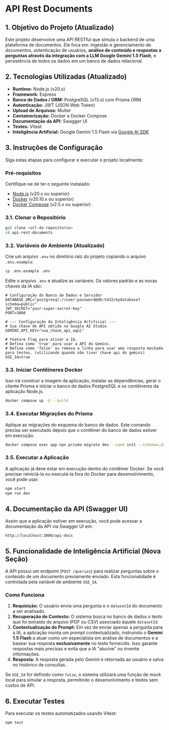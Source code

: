 # API Rest Documents

## 1\. Objetivo do Projeto (Atualizado)

Este projeto desenvolve uma API RESTful que simula o backend de uma plataforma de documentos. Ele foca em: ingestão e gerenciamento de documentos, autenticação de usuários, **análise de conteúdo e respostas a perguntas através da integração com a LLM Google Gemini 1.5 Flash**, e persistência de todos os dados em um banco de dados relacional.

## 2\. Tecnologias Utilizadas (Atualizado)

  * **Runtime:** Node.js (v20.x)
  * **Framework:** Express
  * **Banco de Dados / ORM:** PostgreSQL (v13.x) com Prisma ORM
  * **Autenticação:** JWT (JSON Web Token)
  * **Upload de Arquivos:** Multer
  * **Containerização:** Docker e Docker Compose
  * **Documentação da API:** Swagger UI
  * **Testes:** Vitest
  * **Inteligência Artificial:** Google Gemini 1.5 Flash via [Google AI SDK](https://www.npmjs.com/package/@google/generative-ai)

## 3\. Instruções de Configuração

Siga estas etapas para configurar e executar o projeto localmente:

### Pré-requisitos

Certifique-se de ter o seguinte instalado:

  * [Node.js](https://nodejs.org/en/) (v20.x ou superior)
  * [Docker](https://www.docker.com/get-started) (v20.10.x ou superior)
  * [Docker Compose](https://docs.docker.com/compose/install/) (v2.5.x ou superior)

### 3.1. Clonar o Repositório

```bash
git clone <url-do-repositorio>
cd api-rest-documents
```

### 3.2. Variáveis de Ambiente (Atualizado)

Crie um arquivo `.env` no diretório raiz do projeto copiando o arquivo `.env.example`:

```bash
cp .env.example .env
```

Edite o arquivo `.env` e atualize as variáveis. Os valores padrão e as novas chaves da IA são:

```env
# Configuração do Banco de Dados e Servidor
DATABASE_URL="postgresql://user:password@db:5432/mydatabase?schema=public"
JWT_SECRET="your-super-secret-key"
PORT=3000

# --- Configuração da Inteligência Artificial ---
# Sua chave de API obtida no Google AI Studio
GEMINI_API_KEY="sua_chave_api_aqui" 

# Feature Flag para ativar a IA. 
# Defina como 'true' para usar a API do Gemini.
# Defina como 'false' ou remova a linha para usar uma resposta mockada para testes. (utilizando quando não tiver chave api do gemini)
USE_IA=true
```

### 3.3. Iniciar Contêineres Docker

Isso irá construir a imagem da aplicação, instalar as dependências, gerar o cliente Prisma e iniciar o banco de dados PostgreSQL e os contêineres da aplicação Node.js.

```bash
docker compose up -d --build
```

### 3.4. Executar Migrações do Prisma

Aplique as migrações do esquema do banco de dados. Este comando precisa ser executado depois que o contêiner do banco de dados estiver em execução.

```bash
docker compose exec app npx prisma migrate dev --name init --schema=./src/prisma/schema.prisma
```

### 3.5. Executar a Aplicação

A aplicação já deve estar em execução dentro do contêiner Docker. Se você precisar reiniciá-la ou executá-la fora do Docker para desenvolvimento, você pode usar:

```bash
npm start
npm run dev
```

## 4\. Documentação da API (Swagger UI)

Assim que a aplicação estiver em execução, você pode acessar a documentação da API via Swagger UI em:

`http://localhost:3000/api-docs`

## 5\. Funcionalidade de Inteligência Artificial (Nova Seção)

A API possui um endpoint (`POST /queries`) para realizar perguntas sobre o conteúdo de um documento previamente enviado. Esta funcionalidade é controlada pela variável de ambiente `USE_IA`.

### Como Funciona

1.  **Requisição:** O usuário envia uma pergunta e o `datasetId` do documento a ser analisado.
2.  **Recuperação de Contexto:** O sistema busca no banco de dados o texto que foi extraído do arquivo (PDF ou CSV) associado àquele `datasetId`.
3.  **Contextualização do Prompt:** Em vez de enviar apenas a pergunta para a IA, a aplicação monta um *prompt* contextualizado, instruindo o **Gemini 1.5 Flash** a atuar como um especialista em análise de documentos e a basear sua resposta **exclusivamente** no texto fornecido. Isso garante respostas mais precisas e evita que a IA "alucine" ou invente informações.
4.  **Resposta:** A resposta gerada pelo Gemini é retornada ao usuário e salva no histórico de consultas.

Se `USE_IA` for definido como `false`, o sistema utilizará uma função de mock local para simular a resposta, permitindo o desenvolvimento e testes sem custos de API.

## 6\. Executar Testes

Para executar os testes automatizados usando Vitest:

```bash
npm test
```